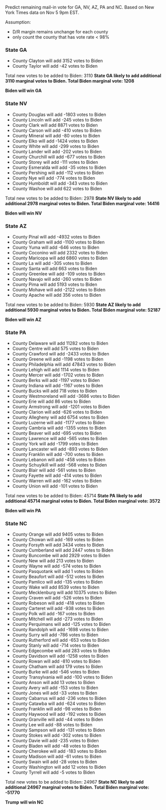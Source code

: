
Predict remaining mail-in vote for GA, NV, AZ, PA and NC.
Based on New York Times data on Nov 5 9pm EST.

Assumption:

- D/R margin remains unchange for each county
- only count the county that has vote rate < 98%



### State GA
 -  County Clayton    will add  3152 votes to Biden
 -  County Taylor     will add   -42 votes to Biden
 
  Total new votes to be added to Biden:  3110
**State GA likely to add additional  3110 marginal votes to Biden. Total Biden marginal vote:  1208**

**Biden will win GA**


### State NV
 -  County Douglas    will add -1803 votes to Biden
 -  County Lincoln    will add  -245 votes to Biden
 -  County Clark      will add  8871 votes to Biden
 -  County Carson     will add  -410 votes to Biden
 -  County Mineral    will add   -80 votes to Biden
 -  County Elko       will add -1424 votes to Biden
 -  County White      will add  -299 votes to Biden
 -  County Lander     will add  -202 votes to Biden
 -  County Churchill  will add  -677 votes to Biden
 -  County Storey     will add  -111 votes to Biden
 -  County Esmeralda  will add   -35 votes to Biden
 -  County Pershing   will add  -112 votes to Biden
 -  County Nye        will add  -774 votes to Biden
 -  County Humboldt   will add  -343 votes to Biden
 -  County Washoe     will add   622 votes to Biden
 
  Total new votes to be added to Biden:  2978
**State NV likely to add additional  2978 marginal votes to Biden. Total Biden marginal vote: 14416**

**Biden will win NV**


### State AZ
 -  County Pinal      will add -4932 votes to Biden
 -  County Graham     will add -1100 votes to Biden
 -  County Yuma       will add  -646 votes to Biden
 -  County Coconino   will add  2332 votes to Biden
 -  County Maricopa   will add  6860 votes to Biden
 -  County La         will add  -305 votes to Biden
 -  County Santa      will add   663 votes to Biden
 -  County Greenlee   will add  -109 votes to Biden
 -  County Navajo     will add  -260 votes to Biden
 -  County Pima       will add  5193 votes to Biden
 -  County Mohave     will add -2122 votes to Biden
 -  County Apache     will add   356 votes to Biden
 
  Total new votes to be added to Biden:  5930
**State AZ likely to add additional  5930 marginal votes to Biden. Total Biden marginal vote: 52187**

**Biden will win AZ**


### State PA
 -  County Delaware   will add 11282 votes to Biden
 -  County Centre     will add   575 votes to Biden
 -  County Crawford   will add -2433 votes to Biden
 -  County Greene     will add -1198 votes to Biden
 -  County Philadelphia will add 47843 votes to Biden
 -  County Lehigh     will add  1114 votes to Biden
 -  County Mercer     will add -1702 votes to Biden
 -  County Berks      will add -1197 votes to Biden
 -  County Indiana    will add -1167 votes to Biden
 -  County Bucks      will add   718 votes to Biden
 -  County Westmoreland will add -3686 votes to Biden
 -  County Erie       will add    86 votes to Biden
 -  County Armstrong  will add -1201 votes to Biden
 -  County Clarion    will add  -626 votes to Biden
 -  County Allegheny  will add  6754 votes to Biden
 -  County Luzerne    will add -1177 votes to Biden
 -  County Cambria    will add -1355 votes to Biden
 -  County Beaver     will add  -695 votes to Biden
 -  County Lawrence   will add  -565 votes to Biden
 -  County York       will add -1799 votes to Biden
 -  County Lancaster  will add  -893 votes to Biden
 -  County Franklin   will add  -700 votes to Biden
 -  County Lebanon    will add  -458 votes to Biden
 -  County Schuylkill will add  -568 votes to Biden
 -  County Blair      will add  -561 votes to Biden
 -  County Fayette    will add  -414 votes to Biden
 -  County Warren     will add  -162 votes to Biden
 -  County Union      will add  -101 votes to Biden
 
  Total new votes to be added to Biden: 45714
**State PA likely to add additional 45714 marginal votes to Biden. Total Biden marginal vote:  3572**

**Biden will win PA**


### State NC
 -  County Orange     will add  9405 votes to Biden
 -  County Chowan     will add  -169 votes to Biden
 -  County Forsyth    will add  3434 votes to Biden
 -  County Cumberland will add  2447 votes to Biden
 -  County Buncombe   will add  2929 votes to Biden
 -  County New        will add   213 votes to Biden
 -  County Wayne      will add  -574 votes to Biden
 -  County Pasquotank will add     1 votes to Biden
 -  County Beaufort   will add  -512 votes to Biden
 -  County Pamlico    will add  -135 votes to Biden
 -  County Wake       will add  8539 votes to Biden
 -  County Mecklenburg will add 10375 votes to Biden
 -  County Craven     will add  -526 votes to Biden
 -  County Robeson    will add  -418 votes to Biden
 -  County Carteret   will add  -938 votes to Biden
 -  County Polk       will add  -167 votes to Biden
 -  County Mitchell   will add  -273 votes to Biden
 -  County Perquimans will add  -125 votes to Biden
 -  County Randolph   will add -1698 votes to Biden
 -  County Surry      will add  -786 votes to Biden
 -  County Rutherford will add  -653 votes to Biden
 -  County Stanly     will add  -714 votes to Biden
 -  County Edgecombe  will add   283 votes to Biden
 -  County Davidson   will add -1258 votes to Biden
 -  County Rowan      will add  -810 votes to Biden
 -  County Chatham    will add   179 votes to Biden
 -  County Burke      will add  -546 votes to Biden
 -  County Transylvania will add  -100 votes to Biden
 -  County Anson      will add    13 votes to Biden
 -  County Avery      will add  -153 votes to Biden
 -  County Jones      will add   -33 votes to Biden
 -  County Cabarrus   will add  -236 votes to Biden
 -  County Catawba    will add  -624 votes to Biden
 -  County Franklin   will add   -98 votes to Biden
 -  County Haywood    will add  -192 votes to Biden
 -  County Granville  will add   -44 votes to Biden
 -  County Lee        will add   -88 votes to Biden
 -  County Sampson    will add  -131 votes to Biden
 -  County Stokes     will add  -302 votes to Biden
 -  County Davie      will add  -235 votes to Biden
 -  County Bladen     will add   -48 votes to Biden
 -  County Cherokee   will add  -183 votes to Biden
 -  County Madison    will add   -61 votes to Biden
 -  County Swain      will add   -28 votes to Biden
 -  County Washington will add    12 votes to Biden
 -  County Tyrrell    will add    -5 votes to Biden
 
  Total new votes to be added to Biden: 24967
**State NC likely to add additional 24967 marginal votes to Biden. Total Biden marginal vote: -51770**

**Trump will win NC**
